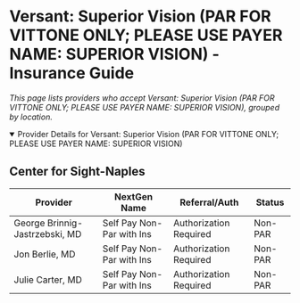 # Versant: Superior Vision (PAR FOR VITTONE ONLY; PLEASE USE PAYER NAME: SUPERIOR VISION) - Insurance Guide

*This page lists providers who accept Versant: Superior Vision (PAR FOR VITTONE ONLY; PLEASE USE PAYER NAME: SUPERIOR VISION), grouped by location.*

<details open><summary>Provider Details for Versant: Superior Vision (PAR FOR VITTONE ONLY; PLEASE USE PAYER NAME: SUPERIOR VISION)</summary>

## Center for Sight-Naples

| Provider | NextGen Name | Referral/Auth | Status |
|----------|-------------|--------------|--------|
| George Brinnig-Jastrzebski, MD | Self Pay Non-Par with Ins | Authorization Required | Non-PAR |
| Jon Berlie, MD | Self Pay Non-Par with Ins | Authorization Required | Non-PAR |
| Julie Carter, MD | Self Pay Non-Par with Ins | Authorization Required | Non-PAR |

</details>

